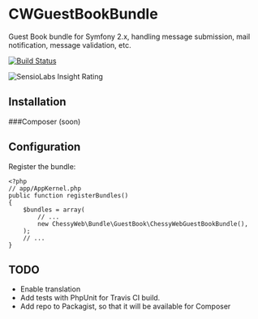 CWGuestBookBundle
=================

Guest Book bundle for Symfony 2.x, handling message submission, mail notification, message validation, etc.

[![Build Status](https://travis-ci.org/ChessyWeb/CWGuestBookBundle.png?branch=master)](https://travis-ci.org/ChessyWeb/CWGuestBookBundle)

![SensioLabs Insight Rating](https://insight.sensiolabs.com/projects/29cdf30c-dbec-4f9f-b13a-63c6620a00d3/big.png)

Installation
-----------------

###Composer (soon)

Configuration
-------------

Register the bundle:


    <?php
    // app/AppKernel.php
	public function registerBundles()
	{
	    $bundles = array(
	        // ...
	        new ChessyWeb\Bundle\GuestBook\ChessyWebGuestBookBundle(),
	    );
	    // ...
	}
	
TODO
----
- Enable translation
- Add tests with PhpUnit for Travis CI build.
- Add repo to Packagist, so that it will be available for Composer
